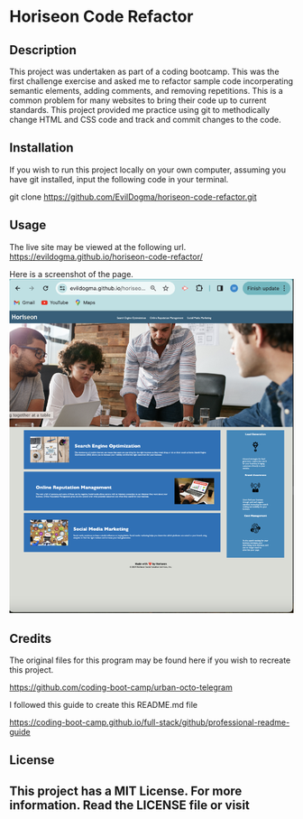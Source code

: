 # Horiseon Code Refactor

## Description

This project was undertaken as part of a coding bootcamp. This was the first challenge exercise and asked me to refactor sample code incorperating semantic elements, adding comments, and removing repetitions. This is a common problem for many websites to bring their code up to current standards. This project provided me practice using git to methodically change HTML and CSS code and track and commit changes to the code.


## Installation

If you wish to run this project locally on your own computer, assuming you have git installed, input the following code in your terminal.

git clone https://github.com/EvilDogma/horiseon-code-refactor.git

## Usage

The live site may be viewed at the following url.
https://evildogma.github.io/horiseon-code-refactor/

Here is a screenshot of the page.
![Alt text](./assets/images/final-result.png)
    

## Credits

The original files for this program may be found here if you wish to recreate this project.

https://github.com/coding-boot-camp/urban-octo-telegram

I followed this guide to create this README.md file

https://coding-boot-camp.github.io/full-stack/github/professional-readme-guide
## License

This project has a MIT License. For more information. Read the LICENSE file or visit 
---
